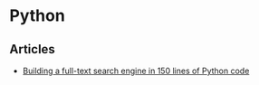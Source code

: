 # Python

## Articles

 - [Building a full-text search engine in 150 lines of Python code](https://bart.degoe.de/building-a-full-text-search-engine-150-lines-of-code/)
